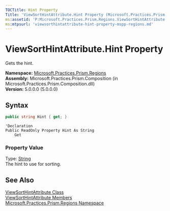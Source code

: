 ```yaml
---
TOCTitle: Hint Property
Title: 'ViewSortHintAttribute.Hint Property (Microsoft.Practices.Prism.Regions)'
ms:assetid: 'P:Microsoft.Practices.Prism.Regions.ViewSortHintAttribute.Hint'
ms:mtpsurl: 'viewsorthintattribute-hint-property-mspp-regions.md'
---
```


# ViewSortHintAttribute.Hint Property

Gets the hint.

**Namespace:** [Microsoft.Practices.Prism.Regions](/patterns-practices/reference/mspp-regions-namespace)  
**Assembly:** Microsoft.Practices.Prism.Composition (in Microsoft.Practices.Prism.Composition.dll)  
**Version:** 5.0.0.0 (5.0.0.0)

## Syntax

```C#
public string Hint { get; }
```

```VB
'Declaration
Public ReadOnly Property Hint As String
	Get
```

### Property Value

Type: [String](http://msdn.microsoft.com/en-us/library/s1wwdcbf)   
The hint to use for sorting.

## See Also

[ViewSortHintAttribute Class](/patterns-practices/reference/viewsorthintattribute-class-mspp-regions)  
[ViewSortHintAttribute Members](/patterns-practices/reference/viewsorthintattribute-members-mspp-regions)  
[Microsoft.Practices.Prism.Regions Namespace](/patterns-practices/reference/mspp-regions-namespace)  
